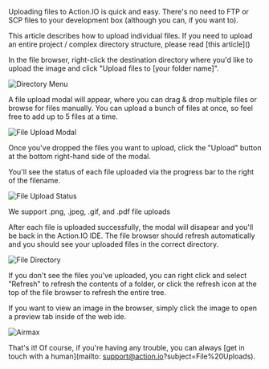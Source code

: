 Uploading files to Action.IO is quick and easy. There's no need to FTP or SCP files to your development box (although you can, if you want to).

<p class="alert">This article describes how to upload individual files. If you need to upload an entire project / complex directory structure, please read [this article]()</p>

In the file browser, right-click the destination directory where you'd like to upload the image and click "Upload files to [your folder name]".

![Directory Menu](https://raw.github.com/action-io/action-assets/master/support/screenshots/file-uploads-1.png)

A file upload modal will appear, where you can drag & drop multiple files or browse for files manually. You can upload a bunch of files at once, so feel free to add up to 5 files at a time.

![File Upload Modal](https://raw.github.com/action-io/action-assets/master/support/screenshots/file-uploads-2.png)

Once you've dropped the files you want to upload, click the "Upload" button at the bottom right-hand side of the modal.

You'll see the status of each file uploaded via the progress bar to the right of the filename.

![File Upload Status](https://raw.github.com/action-io/action-assets/master/support/screenshots/file-uploads-3.png)

<div class="alert alert-notice">
  We support .png, .jpeg, .gif, and .pdf file uploads
</div>

After each file is uploaded successfully, the modal will disapear and you'll be back in the Action.IO IDE. The file browser should refresh automatically and you should see your uploaded files in the correct directory.

![File Directory](https://raw.github.com/action-io/action-assets/master/support/screenshots/file-uploads-4.png)

If you don't see the files you've uploaded, you can right click and select "Refresh" to refresh the contents of a folder, or click the refresh icon at the top of the file browser to refresh the entire tree.

If you want to view an image in the browser, simply click the image to open a preview tab inside of the web ide.

![Airmax](https://raw.github.com/action-io/action-assets/master/support/screenshots/airmaxpair.png)

That's it!  Of course, if you're having any trouble, you can always [get in touch with a human](mailto: support@action.io?subject=File%20Uploads).
